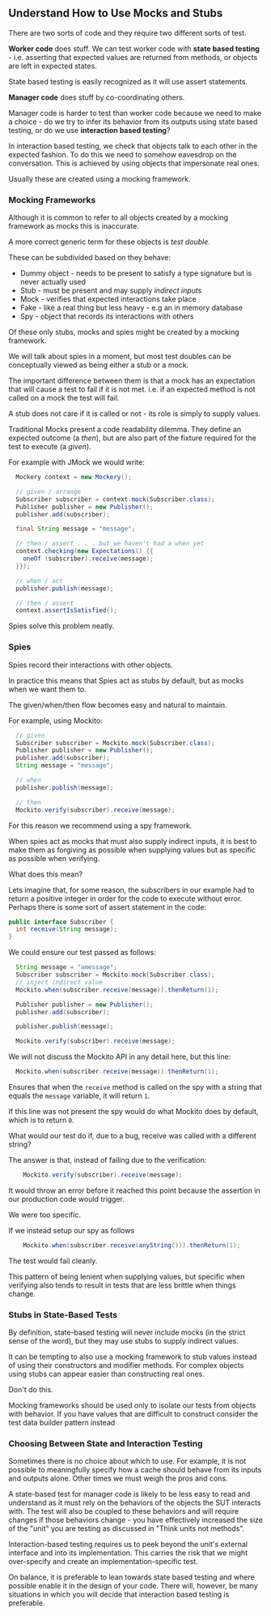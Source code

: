## Understand How to Use Mocks and Stubs

There are two sorts of code and they require two different sorts of test.

**Worker code** does stuff. We can test worker code with **state based testing** - i.e. asserting that expected values are returned from methods, or objects are left in expected states.

State based testing is easily recognized as it will use assert statements.

**Manager code** does stuff by co-coordinating others.

Manager code is harder to test than worker code because we need to make a choice - do we try to infer its behavior from its outputs using state based testing, or do we use **interaction based testing**?

In interaction based testing, we check that objects talk to each other in the expected fashion. To do this we need to somehow eavesdrop on the conversation. This is achieved by using objects that impersonate real ones.

Usually these are created using a mocking framework.

### Mocking Frameworks

Although it is common to refer to all objects created by a mocking framework as mocks this is inaccurate.

A more correct generic term for these objects is *test double*.

These can be subdivided based on they behave:

* Dummy object - needs to be present to satisfy a type signature but is never actually used
* Stub - must be present and may supply *indirect inputs*
* Mock - verifies that expected interactions take place
* Fake - like a real thing but less heavy - e.g an in memory database
* Spy  - object that records its interactions with others

Of these only stubs, mocks and spies might be created by a mocking framework.

We will talk about spies in a moment, but most test doubles can be conceptually viewed as being either a stub or a mock.

The important difference between them is that a mock has an expectation that will cause a test to fail if it is not met. i.e. if an expected method is not called on a mock the test will fail.

A stub does not care if it is called or not - its role is simply to supply values.

Traditional Mocks present a code readability dilemma. They define an expected outcome (a *then*), but are also part of the fixture required for the test to execute (a *given*).

For example with JMock we would write:

```java
  Mockery context = new Mockery();

  // given / arrange
  Subscriber subscriber = context.mock(Subscriber.class);
  Publisher publisher = new Publisher();
  publisher.add(subscriber);

  final String message = "message";

  // then / assert . . . but we haven't had a when yet
  context.checking(new Expectations() {{
    oneOf (subscriber).receive(message);
  }});

  // when / act
  publisher.publish(message);

  // then / assert
  context.assertIsSatisfied();
```

Spies solve this problem neatly.

### Spies

Spies record their interactions with other objects.

In practice this means that Spies act as stubs by default, but as mocks when we want them to.

The given/when/then flow becomes easy and natural to maintain.

For example, using Mockito:

```java
  // given
  Subscriber subscriber = Mockito.mock(Subscriber.class);
  Publisher publisher = new Publisher();
  publisher.add(subscriber);
  String message = "message";

  // when
  publisher.publish(message);

  // then
  Mockito.verify(subscriber).receive(message);
```

For this reason we recommend using a spy framework.

When spies act as mocks that must also supply indirect inputs, it is best to make them as forgiving as possible when supplying values but as specific as possible when verifying.

What does this mean?

Lets imagine that, for some reason, the subscribers in our example had to return a positive integer in order for the code to execute without error. Perhaps there is some sort of assert statement in the code:

```java
public interface Subscriber {
  int receive(String message);
}
```

We could ensure our test passed as follows:

```java
  String message = "amessage";
  Subscriber subscriber = Mockito.mock(Subscriber.class);
  // inject indirect value
  Mockito.when(subscriber.receive(message)).thenReturn(1);

  Publisher publisher = new Publisher();
  publisher.add(subscriber);

  publisher.publish(message);

  Mockito.verify(subscriber).receive(message);
```

We will not discuss the Mockito API in any detail here, but this line:

```java
  Mockito.when(subscriber.receive(message)).thenReturn(1);
```

Ensures that when the `receive` method is called on the spy with a string that equals the `message` variable, it will return `1`.

If this line was not present the spy would do what Mockito does by default, which is to return `0`.

What would our test do if, due to a bug, receive was called with a different string?

The answer is that, instead of failing due to the verification:

```java
    Mockito.verify(subscriber).receive(message);
```

It would throw an error before it reached this point because the assertion in our production code would trigger.

We were too specific.

If we instead setup our spy as follows

```java
    Mockito.when(subscriber.receive(anyString())).thenReturn(1);
```

The test would fail cleanly.

This pattern of being lenient when supplying values, but specific when verifying also tends to result in tests that are less brittle when things change.

### Stubs in State-Based Tests

By definition, state-based testing will never include mocks (in the strict sense of the word), but they may use stubs to supply indirect values.

It can be tempting to also use a mocking framework to stub values instead of using their constructors and modifier methods. For complex objects using stubs can appear easier than constructing real ones.

Don't do this.

Mocking frameworks should be used only to isolate our tests from objects with behavior. If you have values that are difficult to construct consider the test data builder pattern instead

### Choosing Between State and Interaction Testing

Sometimes there is no choice about which to use. For example, it is not possible to meaningfully specify how a cache should behave from its inputs and outputs alone. Other times we must weigh the pros and cons.

A state-based test for manager code is likely to be less easy to read and understand as it must rely on the behaviors of the objects the SUT interacts with. The test will also be coupled to these behaviors and will require changes if those behaviors change - you have effectively increased the size of the "unit" you are testing as discussed in "Think units not methods".

Interaction-based testing requires us to peek beyond the unit's external interface and into its implementation. This carries the risk that we might over-specify and create an implementation-specific test.

On balance, it is preferable to lean towards state based testing and where possible enable it in the design of your code. There will, however, be many situations in which you will decide that interaction based testing is preferable.

